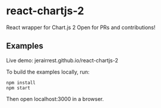 # react-chartjs-2

React wrapper for Chart.js 2 Open for PRs and contributions!

## Examples

Live demo: jerairrest.github.io/react-chartjs-2

To build the examples locally, run:

```
npm install
npm start
```

Then open localhost:3000 in a browser.
